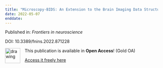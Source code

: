 ```yaml
---
title: "Microscopy-BIDS: An Extension to the Brain Imaging Data Structure for Microscopy Data."
date: 2022-05-07
enddate:
---
```


Published in: *Frontiers in neuroscience*

DOI: 10.3389/fnins.2022.871228

<img src="https://upload.wikimedia.org/wikipedia/commons/thumb/7/77/Open_Access_logo_PLoS_transparent.svg/800px-Open_Access_logo_PLoS_transparent.svg.png" alt="drawing" width="50" align="left"/> &nbsp;&nbsp;&nbsp;This publication is available in **Open Access**! (Gold OA)

&nbsp;&nbsp;&nbsp;[Access it freely here](https://www.frontiersin.org/articles/10.3389/fnins.2022.871228/pdf
)

